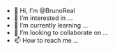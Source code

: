 - 👋 Hi, I’m @BrunoReal
- 👀 I’m interested in ...
- 🌱 I’m currently learning ...
- 💞️ I’m looking to collaborate on ...
- 📫 How to reach me ...

<!---
BrunoReal/BrunoReal is a ✨ special ✨ repository because its `README.md` (this file) appears on your GitHub profile.
You can click the Preview link to take a look at your changes.
--->
